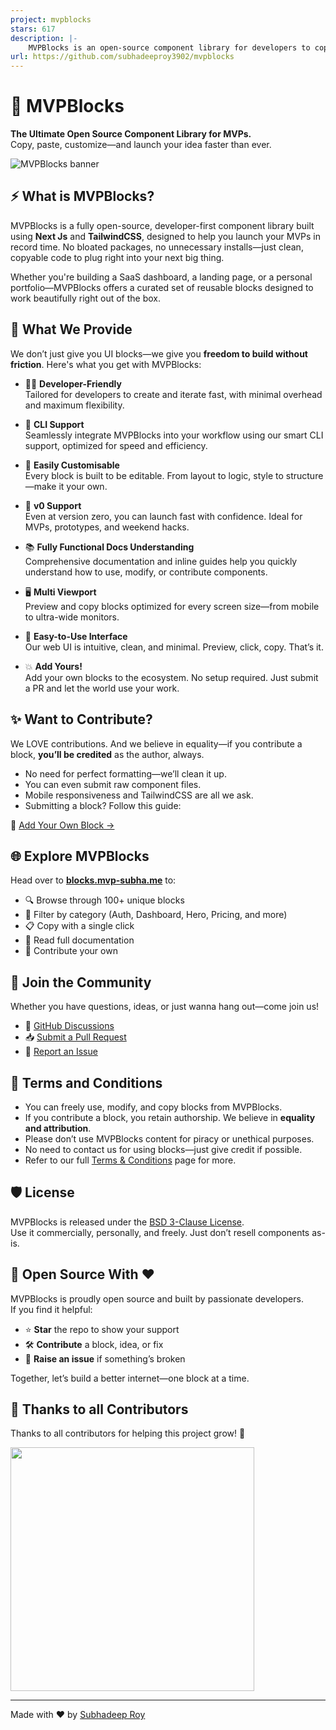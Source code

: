 ```yaml
---
project: mvpblocks
stars: 617
description: |-
    MVPBlocks is an open-source component library for developers to copy, customize, and launch MVPs lightning-fast—no installations, just pure productivity.
url: https://github.com/subhadeeproy3902/mvpblocks
---
```


# 🧱 MVPBlocks

**The Ultimate Open Source Component Library for MVPs.**  
Copy, paste, customize—and launch your idea faster than ever.

![MVPBlocks banner](./app/opengraph-image.png)

## ⚡ What is MVPBlocks?

MVPBlocks is a fully open-source, developer-first component library built using **Next Js** and **TailwindCSS**, designed to help you launch your MVPs in record time. No bloated packages, no unnecessary installs—just clean, copyable code to plug right into your next big thing.

Whether you're building a SaaS dashboard, a landing page, or a personal portfolio—MVPBlocks offers a curated set of reusable blocks designed to work beautifully right out of the box.

## 💎 What We Provide

We don’t just give you UI blocks—we give you **freedom to build without friction**. Here's what you get with MVPBlocks:

- 🧑‍💻 **Developer-Friendly**  
  Tailored for developers to create and iterate fast, with minimal overhead and maximum flexibility.

- 🔧 **CLI Support**  
  Seamlessly integrate MVPBlocks into your workflow using our smart CLI support, optimized for speed and efficiency.

- 🎨 **Easily Customisable**  
  Every block is built to be editable. From layout to logic, style to structure—make it your own.

- 🚀 **v0 Support**  
  Even at version zero, you can launch fast with confidence. Ideal for MVPs, prototypes, and weekend hacks.

- 📚 **Fully Functional Docs Understanding**  
  Comprehensive documentation and inline guides help you quickly understand how to use, modify, or contribute components.

- 🖥️ **Multi Viewport**  
  Preview and copy blocks optimized for every screen size—from mobile to ultra-wide monitors.

- 🧩 **Easy-to-Use Interface**  
  Our web UI is intuitive, clean, and minimal. Preview, click, copy. That’s it.

- 💥 **Add Yours!**  
  Add your own blocks to the ecosystem. No setup required. Just submit a PR and let the world use your work.

## ✨ Want to Contribute?

We LOVE contributions. And we believe in equality—if you contribute a block, **you’ll be credited** as the author, always.

- No need for perfect formatting—we’ll clean it up.
- You can even submit raw component files.
- Mobile responsiveness and TailwindCSS are all we ask.
- Submitting a block? Follow this guide:

🔗 [Add Your Own Block →](https://blocks.mvp-subha.me/docs/add-a-block)

## 🌐 Explore MVPBlocks

Head over to [**blocks.mvp-subha.me**](https://blocks.mvp-subha.me) to:

- 🔍 Browse through 100+ unique blocks
- 🎯 Filter by category (Auth, Dashboard, Hero, Pricing, and more)
- 📋 Copy with a single click
- 📘 Read full documentation
- 🚀 Contribute your own

## 💬 Join the Community

Whether you have questions, ideas, or just wanna hang out—come join us!

- 🐙 [GitHub Discussions](https://github.com/subhadeeproy3902/mvpblocks/discussions)
- 📥 [Submit a Pull Request](https://github.com/subhadeeproy3902/mvpblocks/pulls)
- 🚨 [Report an Issue](https://github.com/subhadeeproy3902/mvpblocks/issues)

## 📜 Terms and Conditions

- You can freely use, modify, and copy blocks from MVPBlocks.
- If you contribute a block, you retain authorship. We believe in **equality and attribution**.
- Please don’t use MVPBlocks content for piracy or unethical purposes.
- No need to contact us for using blocks—just give credit if possible.
- Refer to our full [Terms & Conditions](https://blocks.mvp-subha.me/terms) page for more.

## 🛡️ License

MVPBlocks is released under the [BSD 3-Clause License](./LICENSE).  
Use it commercially, personally, and freely. Just don’t resell components as-is.

## 🌟 Open Source With ❤️

MVPBlocks is proudly open source and built by passionate developers.  
If you find it helpful:

- ⭐ **Star** the repo to show your support  
- 🛠 **Contribute** a block, idea, or fix  
- 🐞 **Raise an issue** if something’s broken

Together, let’s build a better internet—one block at a time.

## 💪 Thanks to all Contributors

Thanks to all contributors for helping this project grow! 🍻

<img src="https://contrib.rocks/image?repo=subhadeeproy3902/mvpblocks" width=390 />

---

Made with ❤️ by [Subhadeep Roy](x.com/mvp_Subha)

